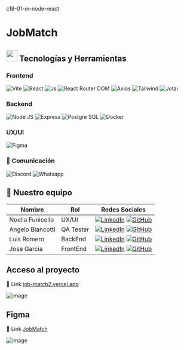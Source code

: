  c18-01-m-node-react

 # JobMatch

 <p align="justify">
 </p> 



## <img src="https://media2.giphy.com/media/QssGEmpkyEOhBCb7e1/giphy.gif?cid=ecf05e47a0n3gi1bfqntqmob8g9aid1oyj2wr3ds3mg700bl&rid=giphy.gif" width ="30"><b> Tecnologías y Herramientas </b>

### Frontend

![Vite](https://img.shields.io/badge/vite%20-%20pr?style=for-the-badge&logo=vite&logoColor=%23ffffff&labelColor=%23F4a020&color=%23F4a020)
![React](https://img.shields.io/static/v1?style=for-the-badge&message=React&color=222222&logo=React&logoColor=61DAFB&label=)
![Js](https://img.shields.io/badge/JavaScript-black?style=for-the-badge&logo=JavaScript)
![React Router DOM](https://img.shields.io/badge/react%20router%20dom%20-%20pr?style=for-the-badge&logo=reactrouter&logoColor=%23ffffff&labelColor=%23cb3234&color=%23cb3234)
![Axios](https://img.shields.io/badge/axios%20-%20pr?style=for-the-badge&logo=axios&logoColor=%23ffffff&labelColor=%234c2882&color=%234c2882)
![Tailwind](https://img.shields.io/badge/tailwind-blue?style=for-the-badge&logo=tailwindcss)
![Jotai](https://img.shields.io/badge/Jotai-white?style=for-the-badge&link=jotai.org)

### Backend

![Node JS](https://img.shields.io/badge/Node%20JS-%20pr?style=for-the-badge&logo=nodedotjs&logoColor=%23ffffff&labelColor=%20%2344883e&color=%20%2344883e)
![Express](https://img.shields.io/badge/Express-%20pr?style=for-the-badge&logo=express&logoColor=%23ffffff&labelColor=%20%23000000&color=%20%23000000)
![Postgre SQL](https://img.shields.io/badge/postgre%20SQL%20-%20pr?style=for-the-badge&logo=postgresql&logoColor=%23ffffff&labelColor=%234169E1&color=%234169E1)
![Docker](https://img.shields.io/badge/docker-blue?style=for-the-badge&logo=docker&link=jotai.org)


### UX/UI
![Figma](https://img.shields.io/badge/figma%20-%20pr?style=for-the-badge&logo=figma&logoColor=%23ffffff&labelColor=%23F24E1E&color=%23F24E1E)

### 🚀 Comunicación
![Discord](https://img.shields.io/badge/Discord%20-%20pr?style=for-the-badge&logo=discord&logoColor=%23ffffff&labelColor=%235865F2&color=%235865F2)
![Whatsapp](https://img.shields.io/badge/Whatsapp%20-%20pr?style=for-the-badge&logo=whatsapp&logoColor=%23ffffff&labelColor=%2325D366&color=%2325D366)

## 🚀 Nuestro equipo
| Nombre | Rol | Redes Sociales |
| ------ | --- | --------------- |
| Noelia Funicello | UX/UI | [![LinkedIn](https://img.shields.io/badge/linkedin%20-%230077B5.svg?style=for-the-badge&logo=linkedin&logoColor=white)](https://www.linkedin.com/in/leon-asturizaga-94a80377/) [![GitHub](https://img.shields.io/badge/github-%23121011.svg?style=for-the-badge&logo=github&logoColor=white)](https://github.com/leonasturizaga) |
| Angelo Biancotti | QA Tester | [![LinkedIn](https://img.shields.io/badge/linkedin%20-%230077B5.svg?style=for-the-badge&logo=linkedin&logoColor=white)](https://www.linkedin.com/in/leon-asturizaga-94a80377/) [![GitHub](https://img.shields.io/badge/github-%23121011.svg?style=for-the-badge&logo=github&logoColor=white)](https://github.com/leonasturizaga) |
| Luis Romero | BackEnd | [![LinkedIn](https://img.shields.io/badge/linkedin%20-%230077B5.svg?style=for-the-badge&logo=linkedin&logoColor=white)](https://www.linkedin.com/in/leon-asturizaga-94a80377/) [![GitHub](https://img.shields.io/badge/github-%23121011.svg?style=for-the-badge&logo=github&logoColor=white)](https://github.com/leonasturizaga) |
| Jose Garcia | FrontEnd | [![LinkedIn](https://img.shields.io/badge/linkedin%20-%230077B5.svg?style=for-the-badge&logo=linkedin&logoColor=white)](https://www.linkedin.com/in/leon-asturizaga-94a80377/) [![GitHub](https://img.shields.io/badge/github-%23121011.svg?style=for-the-badge&logo=github&logoColor=white)](https://github.com/leonasturizaga) |



## Acceso al proyecto

🔗 Link [job-match2.vercel.app](https://job-match2.vercel.app/)

![image](https://github.com/Valderrama20/JobMatch2/assets/88403105/4a9f1714-dd87-4308-8eb7-5f757c705173)

## Figma

🔗 Link [JobMatch](https://www.figma.com/design/MBaDaaETklE94eIvyaXAah/jobmatch?node-id=31-2&t=wV0QLGV70v4k9Ale-0)

![image](https://github.com/Valderrama20/JobMatch2/assets/88403105/4fa228a2-5ac5-4e7b-92f5-d5e7a2a2e0cd)




